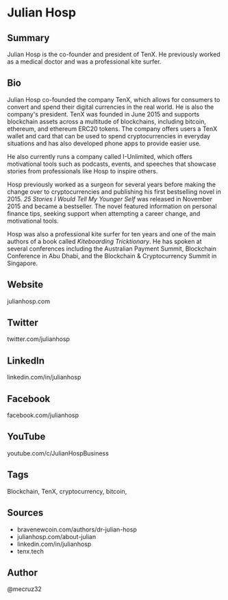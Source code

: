 # Julian Hosp

## Summary
Julian Hosp is the co-founder and president of TenX. He previously worked as a medical doctor and was a professional kite surfer.

## Bio
Julian Hosp co-founded the company TenX, which allows for consumers to convert and spend their digital currencies in the real world. He is also the company's president. TenX was founded in June 2015 and supports blockchain assets across a multitude of blockchains, including bitcoin, ethereum, and ethereum ERC20 tokens. The company offers users a TenX wallet and card that can be used to spend cryptocurrencies in everyday situations and has also developed phone apps to provide easier use.

He also currently runs a company called I-Unlimited, which offers motivational tools such as podcasts, events, and speeches that showcase stories from professionals like Hosp to inspire others.

Hosp previously worked as a surgeon for several years before making the change over to cryptocurrencies and publishing his first bestselling novel in 2015. *25 Stories I Would Tell My Younger Self* was released in November 2015 and became a bestseller. The novel featured information on personal finance tips, seeking support when attempting a career change, and motivational tools.

Hosp was also a professional kite surfer for ten years and one of the main authors of a book called *Kiteboarding Tricktionary*.
He has spoken at several conferences including the Australian Payment Summit, Blockchain Conference in Abu Dhabi, and the Blockchain & Cryptocurrency Summit in Singapore. 

## Website
julianhosp.com

## Twitter
twitter.com/julianhosp

## LinkedIn
linkedin.com/in/julianhosp

## Facebook
facebook.com/julianhosp

## YouTube
youtube.com/c/JulianHospBusiness

## Tags
Blockchain, TenX, cryptocurrency, bitcoin, 

## Sources
- bravenewcoin.com/authors/dr-julian-hosp
- julianhosp.com/about-julian
- linkedin.com/in/julianhosp
- tenx.tech

## Author
@mecruz32
